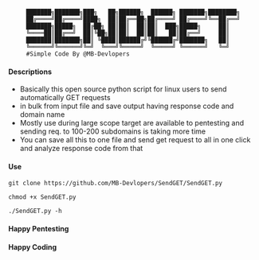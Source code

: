
         ███████╗███████╗███╗   ██╗██████╗  ██████╗ ███████╗████████╗
         ██╔════╝██╔════╝████╗  ██║██╔══██╗██╔════╝ ██╔════╝╚══██╔══╝
         ███████╗█████╗  ██╔██╗ ██║██║  ██║██║  ███╗█████╗     ██║   
         ╚════██║██╔══╝  ██║╚██╗██║██║  ██║██║   ██║██╔══╝     ██║   
         ███████║███████╗██║ ╚████║██████╔╝╚██████╔╝███████╗   ██║   
         ╚══════╝╚══════╝╚═╝  ╚═══╝╚═════╝  ╚═════╝ ╚══════╝   ╚═╝   
         #Simple Code By @MB-Devlopers
     
 #### Descriptions
- Basically this open source python script for linux users to send automatically GET requests 
- in bulk from input file and save output having response code and domain name  
- Mostly use during large scope target are available to pentesting and sending req. to 100-200 subdomains is taking more time 
- You can save all this to one file and send get request to all in one click and analyze response code from that

#### Use

```
git clone https://github.com/MB-Devlopers/SendGET/SendGET.py
```
```
chmod +x SendGET.py
```
```
./SendGET.py -h
```
#### Happy Pentesting
#### Happy Coding
